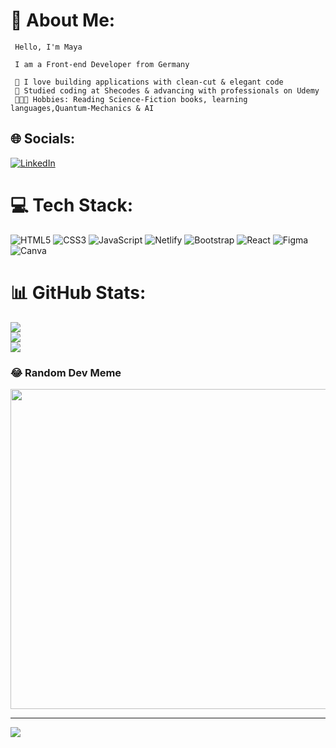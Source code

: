 
# 💫 About Me:
                                          
     Hello, I'm Maya   
     
     I am a Front-end Developer from Germany 
                                          
     💜 I love building applications with clean-cut & elegant code
     👜 Studied coding at Shecodes & advancing with professionals on Udemy
     👩🏻‍🎤 Hobbies: Reading Science-Fiction books, learning languages,Quantum-Mechanics & AI


## 🌐 Socials:
[![LinkedIn](https://img.shields.io/badge/LinkedIn-%230077B5.svg?logo=linkedin&logoColor=white)](https://linkedin.com/in/https://www.linkedin.com/in/maya-barbir-44a9a0108/) 

# 💻 Tech Stack:
![HTML5](https://img.shields.io/badge/html5-%23E34F26.svg?style=for-the-badge&logo=html5&logoColor=white) ![CSS3](https://img.shields.io/badge/css3-%231572B6.svg?style=for-the-badge&logo=css3&logoColor=white) ![JavaScript](https://img.shields.io/badge/javascript-%23323330.svg?style=for-the-badge&logo=javascript&logoColor=%23F7DF1E) ![Netlify](https://img.shields.io/badge/netlify-%23000000.svg?style=for-the-badge&logo=netlify&logoColor=#00C7B7) ![Bootstrap](https://img.shields.io/badge/bootstrap-%23563D7C.svg?style=for-the-badge&logo=bootstrap&logoColor=white) ![React](https://img.shields.io/badge/react-%2320232a.svg?style=for-the-badge&logo=react&logoColor=%2361DAFB) 	![Figma](https://img.shields.io/badge/figma-%23F24E1E.svg?style=for-the-badge&logo=figma&logoColor=white) ![Canva](https://img.shields.io/badge/Canva-%2300C4CC.svg?style=for-the-badge&logo=Canva&logoColor=white)
# 📊 GitHub Stats:
![](https://github-readme-stats.vercel.app/api?username=Mayadev3&theme=dracula&hide_border=false&include_all_commits=false&count_private=false)<br/>
![](https://github-readme-streak-stats.herokuapp.com/?user=Mayadev3&theme=dracula&hide_border=false)<br/>
![](https://github-readme-stats.vercel.app/api/top-langs/?username=Mayadev3&theme=dracula&hide_border=false&include_all_commits=false&count_private=false&layout=compact)

### 😂 Random Dev Meme
<img src="https://random-memer.herokuapp.com/" width="512px"/>

---
[![](https://visitcount.itsvg.in/api?id=Mayadev3&icon=0&color=0)](https://visitcount.itsvg.in)


